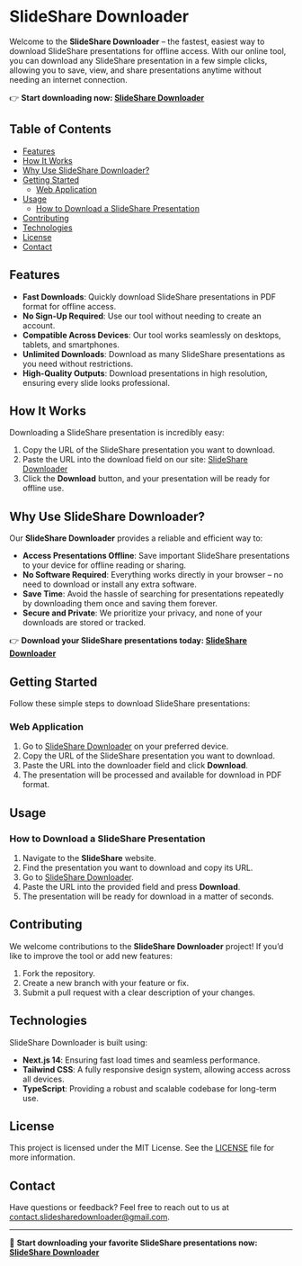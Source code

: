# SlideShare Downloader

Welcome to the **SlideShare Downloader** – the fastest, easiest way to download SlideShare presentations for offline access. With our online tool, you can download any SlideShare presentation in a few simple clicks, allowing you to save, view, and share presentations anytime without needing an internet connection.

👉 **Start downloading now: [SlideShare Downloader](https://slideshare-downloader.com)**

## Table of Contents

- [Features](#features)
- [How It Works](#how-it-works)
- [Why Use SlideShare Downloader?](#why-use-slideshare-downloader)
- [Getting Started](#getting-started)
  - [Web Application](#web-application)
- [Usage](#usage)
  - [How to Download a SlideShare Presentation](#how-to-download-a-slideshare-presentation)
- [Contributing](#contributing)
- [Technologies](#technologies)
- [License](#license)
- [Contact](#contact)

## Features

- **Fast Downloads**: Quickly download SlideShare presentations in PDF format for offline access.
- **No Sign-Up Required**: Use our tool without needing to create an account.
- **Compatible Across Devices**: Our tool works seamlessly on desktops, tablets, and smartphones.
- **Unlimited Downloads**: Download as many SlideShare presentations as you need without restrictions.
- **High-Quality Outputs**: Download presentations in high resolution, ensuring every slide looks professional.

## How It Works

Downloading a SlideShare presentation is incredibly easy:
1. Copy the URL of the SlideShare presentation you want to download.
2. Paste the URL into the download field on our site: [SlideShare Downloader](https://slideshare-downloader.com)
3. Click the **Download** button, and your presentation will be ready for offline use.

## Why Use SlideShare Downloader?

Our **SlideShare Downloader** provides a reliable and efficient way to:
- **Access Presentations Offline**: Save important SlideShare presentations to your device for offline reading or sharing.
- **No Software Required**: Everything works directly in your browser – no need to download or install any extra software.
- **Save Time**: Avoid the hassle of searching for presentations repeatedly by downloading them once and saving them forever.
- **Secure and Private**: We prioritize your privacy, and none of your downloads are stored or tracked.

👉 **Download your SlideShare presentations today: [SlideShare Downloader](https://slideshare-downloader.com)**

## Getting Started

Follow these simple steps to download SlideShare presentations:

### Web Application

1. Go to [SlideShare Downloader](https://slideshare-downloader.com) on your preferred device.
2. Copy the URL of the SlideShare presentation you want to download.
3. Paste the URL into the downloader field and click **Download**.
4. The presentation will be processed and available for download in PDF format.

## Usage

### How to Download a SlideShare Presentation

1. Navigate to the **SlideShare** website.
2. Find the presentation you want to download and copy its URL.
3. Go to [SlideShare Downloader](https://slideshare-downloader.com).
4. Paste the URL into the provided field and press **Download**.
5. The presentation will be ready for download in a matter of seconds.

## Contributing

We welcome contributions to the **SlideShare Downloader** project! If you’d like to improve the tool or add new features:
1. Fork the repository.
2. Create a new branch with your feature or fix.
3. Submit a pull request with a clear description of your changes.

## Technologies

SlideShare Downloader is built using:
- **Next.js 14**: Ensuring fast load times and seamless performance.
- **Tailwind CSS**: A fully responsive design system, allowing access across all devices.
- **TypeScript**: Providing a robust and scalable codebase for long-term use.

## License

This project is licensed under the MIT License. See the [LICENSE](LICENSE) file for more information.

## Contact

Have questions or feedback? Feel free to reach out to us at [contact.slidesharedownloader@gmail.com](mailto:contact.slidesharedownloader@gmail.com).

---

🚀 **Start downloading your favorite SlideShare presentations now: [SlideShare Downloader](https://slideshare-downloader.com)**


